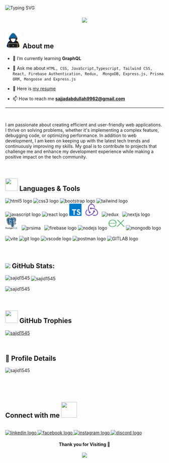 ![Typing SVG](https://readme-typing-svg.herokuapp.com/?font=Righteous&color=39ff14&size=60&center=true&vCenter=true&width=900&height=100&lines=Hello+%F0%9F%91%8B+I+am+Sajjad.;I+Am+a+Web+Developer.;Feel+Free+to+Get+in+Touch.+%F0%9F%98%84;Nice+to+Meet+You!!!...)

###


<!-- <div align="center">
  <h4 align="center">Visitor Counter</h1>
  <img src="https://profile-counter.glitch.me/sajid/count.svg?"  />
</div> -->

<div align="center">
  <img src="https://i.ibb.co/QYZsKc9/sajid-banner-2.png" />
</div>

<!-- <h1 align="center">Hi, I'm Sajjad Abdullah</h1>
<h3 align="center">A passionate Web Developer from Bangladesh</h3> -->

## <picture><img src = "https://github.com/0xAbdulKhalid/0xAbdulKhalid/raw/main/assets/mdImages/about_me.gif" width = 50px></picture> **About me**

- 🌱 I’m currently learning **GraphQL**

- 💬 Ask me about `HTML, CSS, JavaScript,Typescript, Tailwind CSS, React, Firebase Authentication, Redux,  MongoDB, Express.js, Prisma ORM, Mongoose and Express.js`

- 🏢 Here  is [my resume](https://drive.google.com/file/d/1RaG05dz4DoIyJvjc70HJciPRzlFfCOl1/view?usp=sharing) 

<!-- - 👷‍♂️ I’m currently working as an Associate Software Engineer at Ekopii -->

- 📫 How to reach me **sajjadabdullah9962@gmail.com**

<hr>

<br>

I am passionate about creating efficient and user-friendly web applications. I thrive on solving problems, whether it's implementing a complex feature, debugging code, or optimizing performance. In addition to web development, I am keen on keeping up with the latest tech trends and continuously improving my skills. My goal is to contribute to projects that challenge me and enhance my development experience while making a positive impact on the tech community.



&nbsp;

 ##  <img style="margin-bottom: -10px;" src = "https://raw.githubusercontent.com/rahulbanerjee26/githubProfileReadmeGenerator/main/gifs/code.gif" width = 40px height=40px>  Languages & Tools

<div align="left">
  <img src="https://cdn.jsdelivr.net/gh/devicons/devicon/icons/html5/html5-original.svg" height="40" width="52" alt="html5 logo"  />
  <img src="https://cdn.jsdelivr.net/gh/devicons/devicon/icons/css3/css3-original.svg" height="40" width="52" alt="css3 logo"  />
<!--   <img src="https://cdn.jsdelivr.net/gh/devicons/devicon/icons/sass/sass-original.svg" height="40" width="52" alt="sass logo"  /> -->
  <img src="https://cdn.jsdelivr.net/gh/devicons/devicon/icons/bootstrap/bootstrap-original.svg" height="40" width="52" alt="bootstrap logo"  />
  <img height="40" width="52" src ='https://icon.icepanel.io/Technology/svg/Tailwind-CSS.svg' alt="tailwind logo">
  <img src="https://cdn.jsdelivr.net/gh/devicons/devicon/icons/javascript/javascript-original.svg" height="40" width="52" alt="javascript logo"  />

  <img src="https://cdn.jsdelivr.net/gh/devicons/devicon/icons/react/react-original.svg" height="40" width="52" alt="react logo"  />
  <img src="https://raw.githubusercontent.com/devicons/devicon/master/icons/typescript/typescript-original.svg" alt="typescript" width="40" height="40"/>  &nbsp
  <img src="https://raw.githubusercontent.com/devicons/devicon/master/icons/redux/redux-original.svg" alt="redux" width="40" height="40"/> &nbsp
  <img src="https://icon.icepanel.io/Technology/svg/Mongoose.js.svg" alt="redux" width="40" height="40"/> &nbsp
   <img src="https://cdn.jsdelivr.net/gh/devicons/devicon/icons/nextjs/nextjs-original.svg" height="40" alt="nextjs logo"  /> &nbsp
  <img src="https://raw.githubusercontent.com/devicons/devicon/master/icons/postgresql/postgresql-original-wordmark.svg" alt="postgresql" width="40" height="40"/> &nbsp
  <img src="https://miro.medium.com/v2/resize:fit:866/0*VRlI0n8V_zvnoKpB.jpg" alt="prsima" width="40" height="40"/> &nbsp

  <img src="https://cdn.jsdelivr.net/gh/devicons/devicon/icons/firebase/firebase-plain.svg" height="40" width="52" alt="firebase logo"  />
  <img src="https://icon.icepanel.io/Technology/svg/Node.js.svg" height="40" width="52" alt="nodejs logo"  />
  <img src="https://github.com/sajid1545/sajid1545/blob/main/exp.svg" style="background-color:blue;" height="40" width="52" alt="express logo"  />
  <img src="https://cdn.jsdelivr.net/gh/devicons/devicon/icons/mongodb/mongodb-original.svg" height="40" width="52" alt="mongodb logo"  />
  <br>
  <br>
  
  <img src="https://icon.icepanel.io/Technology/svg/Vite.js.svg" alt="vite" width="40" height="40"/> 
  <img src="https://cdn.jsdelivr.net/gh/devicons/devicon/icons/git/git-original.svg" height="40" width="52" alt="git logo"  />
  <img src="https://cdn.jsdelivr.net/gh/devicons/devicon/icons/vscode/vscode-original.svg" height="40" width="52" alt="vscode logo"  />
  <img src="https://icon.icepanel.io/Technology/svg/Postman.svg" height="40" width="52" alt="postman logo"  />
  <img src="https://icon.icepanel.io/Technology/svg/GitLab.svg" height="40" width="52" alt="GITLAB logo"  />
  
 

</div>

&nbsp;



## <img style="margin-top: 10px;" src='https://raw.githubusercontent.com/rahulbanerjee26/githubProfileReadmeGenerator/main/gifs/github.gif' width='32px' > GitHub Stats: 

<p><img align="left" src="https://github-readme-stats.vercel.app/api/top-langs/?username=sajid1545&theme=chartreuse-dark&layout=compact" alt="sajid1545" /></p>

<p>&nbsp;<img align="center" src="https://github-readme-stats.vercel.app/api?username=sajid1545&show_icons=true&theme=chartreuse-dark" alt="sajid1545" /></p>
<p><img align="center" src="https://github-readme-streak-stats.herokuapp.com/?user=sajid1545&theme=chartreuse-dark" alt="sajid1545" /></p>


&nbsp;

##  <img  style="margin-bottom: -10px;" src = "https://media3.giphy.com/media/v1.Y2lkPTc5MGI3NjExcW50Zmh2Mm1wMGxkaGp5MWE1dmtkN21wYzBvZmh3cjA4d3d0ajl0NCZlcD12MV9pbnRlcm5hbF9naWZfYnlfaWQmY3Q9cw/8XhEqSstMlwyyseiq0/giphy.gif" width = 40px height=40px > GitHub Trophies
<p align=""> <a href="https://github.com/ryo-ma/github-profile-trophy"><img src="https://github-profile-trophy.vercel.app/?username=sajid1545&column=8&margin-w=15&margin-h=15&no-bg=true&theme=radical" alt="sajid1545" /></a> </p>

&nbsp;

## 📝 Profile Details
<img src="http://github-profile-summary-cards.vercel.app/api/cards/profile-details?username=sajid1545&theme=2077" alt="sajid1545" />



&nbsp;

<!-- - ![snake gif](https://github.com/sajid1545/sajid1545/blob/output/github-contribution-grid-snake.svg) -->


&nbsp;




## Connect with me <img style="margin-bottom: -10px;" src='https://raw.githubusercontent.com/rahulbanerjee26/githubProfileReadmeGenerator/main/gifs/handShake.gif' width="50px" height=50px> 
<br clear="both">

<div align="left">
  <a href="https://www.linkedin.com/in/sajjad-abdullah-854661323/" target="_blank">
    <img src="https://raw.githubusercontent.com/maurodesouza/profile-readme-generator/master/src/assets/icons/social/linkedin/default.svg" width="52" height="40" alt="linkedin logo"  />
  </a>
  <a href="https://web.facebook.com/sajid.abdullah.1422" target="_blank">
    <img src="https://raw.githubusercontent.com/maurodesouza/profile-readme-generator/master/src/assets/icons/social/facebook/default.svg" width="52" height="40" alt="facebook logo"  />
  </a>
  <a href="https://www.instagram.com/_.sajid1545._/?hl=en" target="_blank">
    <img src="https://raw.githubusercontent.com/maurodesouza/profile-readme-generator/master/src/assets/icons/social/instagram/default.svg" width="52" height="40" alt="instagram logo"  />
  </a>
  <a href="https://discord.com/channels/sajid#1261" target="_blank">
    <img src="https://raw.githubusercontent.com/maurodesouza/profile-readme-generator/master/src/assets/icons/social/discord/default.svg" width="52" height="40" alt="discord logo"  />
  </a>
</div>


<div align="center">
  <h4 align="center">Thank you for Visiting 💚 </h1>
  <img src="https://profile-counter.glitch.me/sajid/count.svg?"  />
</div>

